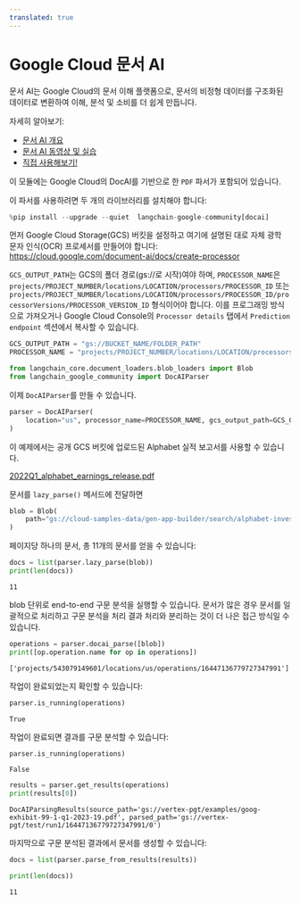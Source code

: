 ```yaml
---
translated: true
---
```


# Google Cloud 문서 AI

문서 AI는 Google Cloud의 문서 이해 플랫폼으로, 문서의 비정형 데이터를 구조화된 데이터로 변환하여 이해, 분석 및 소비를 더 쉽게 만듭니다.

자세히 알아보기:

- [문서 AI 개요](https://cloud.google.com/document-ai/docs/overview)
- [문서 AI 동영상 및 실습](https://cloud.google.com/document-ai/docs/videos)
- [직접 사용해보기!](https://cloud.google.com/document-ai/docs/drag-and-drop)

이 모듈에는 Google Cloud의 DocAI를 기반으로 한 `PDF` 파서가 포함되어 있습니다.

이 파서를 사용하려면 두 개의 라이브러리를 설치해야 합니다:

```python
%pip install --upgrade --quiet  langchain-google-community[docai]
```

먼저 Google Cloud Storage(GCS) 버킷을 설정하고 여기에 설명된 대로 자체 광학 문자 인식(OCR) 프로세서를 만들어야 합니다: https://cloud.google.com/document-ai/docs/create-processor

`GCS_OUTPUT_PATH`는 GCS의 폴더 경로(gs://로 시작)여야 하며, `PROCESSOR_NAME`은 `projects/PROJECT_NUMBER/locations/LOCATION/processors/PROCESSOR_ID` 또는 `projects/PROJECT_NUMBER/locations/LOCATION/processors/PROCESSOR_ID/processorVersions/PROCESSOR_VERSION_ID` 형식이어야 합니다. 이를 프로그래밍 방식으로 가져오거나 Google Cloud Console의 `Processor details` 탭에서 `Prediction endpoint` 섹션에서 복사할 수 있습니다.

```python
GCS_OUTPUT_PATH = "gs://BUCKET_NAME/FOLDER_PATH"
PROCESSOR_NAME = "projects/PROJECT_NUMBER/locations/LOCATION/processors/PROCESSOR_ID"
```

```python
from langchain_core.document_loaders.blob_loaders import Blob
from langchain_google_community import DocAIParser
```

이제 `DocAIParser`를 만들 수 있습니다.

```python
parser = DocAIParser(
    location="us", processor_name=PROCESSOR_NAME, gcs_output_path=GCS_OUTPUT_PATH
)
```

이 예제에서는 공개 GCS 버킷에 업로드된 Alphabet 실적 보고서를 사용할 수 있습니다.

[2022Q1_alphabet_earnings_release.pdf](https://storage.googleapis.com/cloud-samples-data/gen-app-builder/search/alphabet-investor-pdfs/2022Q1_alphabet_earnings_release.pdf)

문서를 `lazy_parse()` 메서드에 전달하면

```python
blob = Blob(
    path="gs://cloud-samples-data/gen-app-builder/search/alphabet-investor-pdfs/2022Q1_alphabet_earnings_release.pdf"
)
```

페이지당 하나의 문서, 총 11개의 문서를 얻을 수 있습니다:

```python
docs = list(parser.lazy_parse(blob))
print(len(docs))
```

```output
11
```

blob 단위로 end-to-end 구문 분석을 실행할 수 있습니다. 문서가 많은 경우 문서를 일괄적으로 처리하고 구문 분석을 처리 결과 처리와 분리하는 것이 더 나은 접근 방식일 수 있습니다.

```python
operations = parser.docai_parse([blob])
print([op.operation.name for op in operations])
```

```output
['projects/543079149601/locations/us/operations/16447136779727347991']
```

작업이 완료되었는지 확인할 수 있습니다:

```python
parser.is_running(operations)
```

```output
True
```

작업이 완료되면 결과를 구문 분석할 수 있습니다:

```python
parser.is_running(operations)
```

```output
False
```

```python
results = parser.get_results(operations)
print(results[0])
```

```output
DocAIParsingResults(source_path='gs://vertex-pgt/examples/goog-exhibit-99-1-q1-2023-19.pdf', parsed_path='gs://vertex-pgt/test/run1/16447136779727347991/0')
```

마지막으로 구문 분석된 결과에서 문서를 생성할 수 있습니다:

```python
docs = list(parser.parse_from_results(results))
```

```python
print(len(docs))
```

```output
11
```
